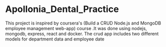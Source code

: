 # Apollonia_Dental_Practice
This project is inspired by coursera's (Build a CRUD Node.js and MongoDB employee management web-app) course .It was done using nodejs, mongodb, express, react and docker.
The crud app includes two different models for department data and employee date
